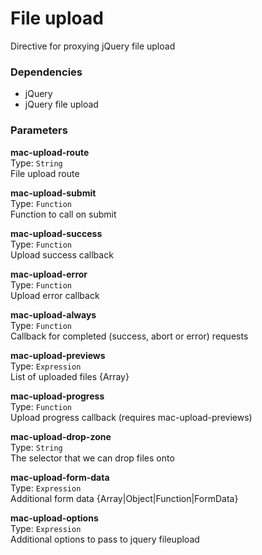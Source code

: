 
File upload
===
Directive for proxying jQuery file upload  
  
### Dependencies
- jQuery  
- jQuery file upload  

### Parameters
**mac-upload-route**  
Type: `String`  
File upload route  
  
**mac-upload-submit**  
Type: `Function`  
Function to call on submit  
  
**mac-upload-success**  
Type: `Function`  
Upload success callback  
  
**mac-upload-error**  
Type: `Function`  
Upload error callback  
  
**mac-upload-always**  
Type: `Function`  
Callback for completed (success, abort or error) requests  
  
**mac-upload-previews**  
Type: `Expression`  
List of uploaded files {Array}  
  
**mac-upload-progress**  
Type: `Function`  
Upload progress callback (requires mac-upload-previews)  
  
**mac-upload-drop-zone**  
Type: `String`  
The selector that we can drop files onto  
  
**mac-upload-form-data**  
Type: `Expression`  
Additional form data {Array|Object|Function|FormData}  
  
**mac-upload-options**  
Type: `Expression`  
Additional options to pass to jquery fileupload  
  

